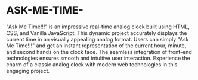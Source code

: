 # ASK-ME-TIME-
"Ask Me Time!!!" is an impressive real-time analog clock built using HTML, CSS, and Vanilla JavaScript. 
 This dynamic project accurately displays the current time in an visually appealing analog format. Users can simply "Ask Me Time!!!" and get an instant representation of the current hour, minute, and second hands on the clock face. The seamless integration of front-end technologies ensures smooth and intuitive user interaction. Experience the charm of a classic analog clock with modern web technologies in this engaging project.
